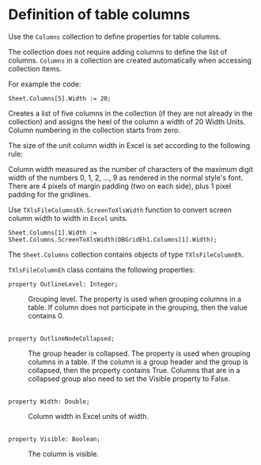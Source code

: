 # Definition of table columns


Use the `Columns` collection to define properties for table columns.

The collection does not require adding columns to define the list of columns. `Columns` in a collection are created automatically when accessing collection items.

For example the code:
```pascal:no-line-numbers
Sheet.Columns[5].Width := 20;
```

Creates a list of five columns in the collection (if they are not already in the collection) and assigns the heel of the column a width of 20 Width Units. Column numbering in the collection starts from zero.

The size of the unit column width in Excel is set according to the following rule:

Column width measured as the number of characters of the maximum digit width of the numbers 0, 1, 2, …, 9 as rendered in the normal style's font. There are 4 pixels of margin padding (two on each side), plus 1 pixel padding for the gridlines.

Use `TXlsFileColumnsEh.ScreenToXlsWidth` function to convert screen column width to width in `Excel` units.

```pascal:no-line-numbers
Sheet.Columns[1].Width := Sheet.Columns.ScreenToXlsWidth(DBGridEh1.Columns[1].Width);
```

The `Sheet.Columns` collection contains objects of type `TXlsFileColumnEh`.

`TXlsFileColumnEh` class contains the following properties:

`property OutlineLevel: Integer;`
<dd>Grouping level. The property is used when grouping columns in a table. If column does not participate in the grouping, then the value contains 0.</dd>
<br>

`property OutlineNodeCollapsed;`
<dd>The group header is collapsed. The property is used when grouping columns in a table. If the column is a group header and the group is collapsed, then the property contains True. Columns that are in a collapsed group also need to set the Visible property to False.</dd>
<br>

`property Width: Double;`
<dd>Column width in Excel units of width.</dd>
<br>

`property Visible: Boolean;`
<dd>The column is visible.</dd>
<br>
